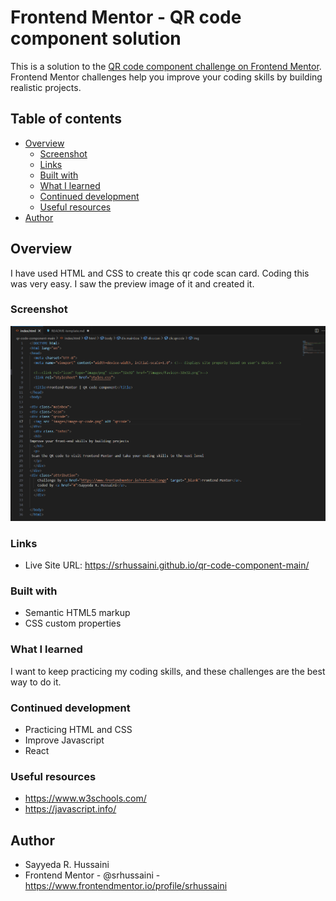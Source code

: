 # Frontend Mentor - QR code component solution

This is a solution to the [QR code component challenge on Frontend Mentor](https://www.frontendmentor.io/challenges/qr-code-component-iux_sIO_H). Frontend Mentor challenges help you improve your coding skills by building realistic projects. 

## Table of contents

- [Overview](#overview) 
  - [Screenshot](#screenshot)
  - [Links](#links)
  - [Built with](#built-with)
  - [What I learned](#what-i-learned)
  - [Continued development](#continued-development)
  - [Useful resources](#useful-resources)
- [Author](#author)

## Overview
I have used HTML and CSS to create this qr code scan card. Coding this was very easy. I saw the preview image of it and created it. 

### Screenshot

![](./images/Screenshot-1.png)


### Links

- Live Site URL: https://srhussaini.github.io/qr-code-component-main/

### Built with

- Semantic HTML5 markup
- CSS custom properties

### What I learned

I want to keep practicing my coding skills, and these challenges are the best way to do it.

### Continued development

- Practicing HTML and CSS
- Improve Javascript
- React

### Useful resources

- https://www.w3schools.com/
- https://javascript.info/

## Author

- Sayyeda R. Hussaini
- Frontend Mentor - @srhussaini - https://www.frontendmentor.io/profile/srhussaini
